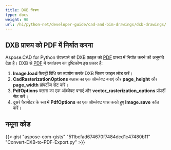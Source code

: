 ```yaml
---
title: DXB चित्रण
type: docs
weight: 90
url: /hi/python-net/developer-guide/cad-and-bim-drawings/dxb-drawings/
---
```


## **DXB प्रारूप को PDF में निर्यात करना**

Aspose.CAD for Python डेवलपर्स को DXB फ़ाइल को [PDF](https://docs.fileformat.com/pdf/) प्रारूप में निर्यात करने की अनुमति देता है। DXB से [PDF](https://docs.fileformat.com/pdf/) में रूपांतरण का दृष्टिकोण इस प्रकार है:

1. **Image.load** फैक्ट्री विधि का उपयोग करके DXB चित्रण फ़ाइल लोड करें।
1. **CadRasterizationOptions** क्लास का एक ऑब्जेक्ट बनाएं और **page_height** और **page_width** प्रॉपर्टीज सेट करें।
1. **PdfOptions** क्लास का एक ऑब्जेक्ट बनाएं और **vector_rasterization_options** प्रॉपर्टी सेट करें।
1. दूसरे पैरामीटर के रूप में **PdfOptions** का एक ऑब्जेक्ट पास करते हुए **Image.save** कॉल करें।

## नमूना कोड

{{< gist "aspose-com-gists" "511bcfad674670f7484dcd1c47480b11" "Convert-DXB-to-PDF-Export.py" >}}
